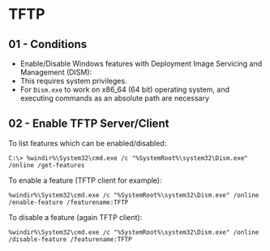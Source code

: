 # TFTP

## 01 - Conditions

- Enable/Disable Windows features with Deployment Image Servicing and Management (DISM):
- This requires system privileges.
- For `Dism.exe` to work on x86_64 (64 bit) operating system, and executing commands as an absolute path are necessary

## 02 - Enable TFTP Server/Client

To list features which can be enabled/disabled:

`C:\> %windir%\System32\cmd.exe /c "%SystemRoot%\system32\Dism.exe" /online /get-features`

To enable a feature (TFTP client for example):

`%windir%\System32\cmd.exe /c "%SystemRoot%\system32\Dism.exe" /online /enable-feature /featurename:TFTP`

To disable a feature (again TFTP client):

`%windir%\System32\cmd.exe /c "%SystemRoot%\system32\Dism.exe" /online /disable-feature /featurename:TFTP`